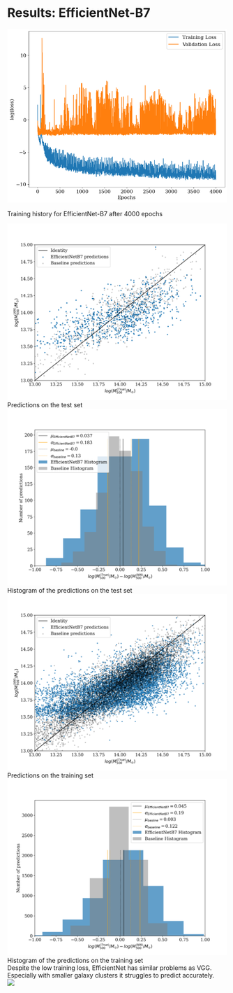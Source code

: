 # Results: EfficientNet-B7

<div class="grid grid-cols-2 justify-center justify-items-center items-start">

<div class="opacity-100">
<img src="/images/results/efficient/eff_history.png" class="max-h-95 shadow-lg"/>
<p class="text-gray-500 font-italic text-sm">
Training history for EfficientNet-B7 after 4000 epochs
</p>
</div>
<div class="grid grid-cols-2 gap-2 ml-4 opacity-100">
<div>
<img src="/images/results/efficient/test_EfficientNetB7_scatter.png" class="max-h-40 shadow-lg"/>
<div class="text-gray-500 font-italic text-xs mt-3">
Predictions on the test set
</div>
</div>
<div>
<img src="/images/results/efficient/test_EfficientNetB7_hist.png" class="max-h-39.5 shadow-lg"/>
<div class="text-gray-500 font-italic text-xs mt-3">
Histogram of the predictions on the test set
</div>
</div>
<div>
<img src="/images/results/efficient/training_EfficientNetB7_scatter.png" class="max-h-40 shadow-lg"/>
<div class="text-gray-500 font-italic text-xs mt-3">
Predictions on the training set
</div>
</div>
<div>
<img src="/images/results/efficient/training_EfficientNetB7_hist.png" class="max-h-39.5 shadow-lg"/>
<div class="text-gray-500 font-italic text-xs mt-3">
Histogram of the predictions on the training set
</div>
</div>
</div>
</div>

<div class="min-w-30 position-absolute top-46 left-90 bg-red-500 p-2 rounded-xl bg-opacity-40 shadow-xl max-w-85 backdrop-blur-xl">
Despite the low training loss, EfficientNet has similar problems as VGG. Especially with smaller galaxy clusters it struggles to predict accurately.
</div>
<img class="min-w-30 position-absolute top-80 left-132 rotate-220 opacity-70" src="https://upload.wikimedia.org/wikipedia/commons/5/57/Short_left_arrow_-_red.svg" />